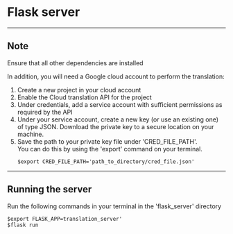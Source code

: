 # Flask server

<hr>

## Note

Ensure that all other dependencies are installed

In addition, you will need a Google cloud account to perform the translation:

1. Create a new project in your cloud account
2. Enable the Cloud translation API for the project
3. Under credentials, add a service account with sufficient permissions as required by the API
4. Under your service account, create a new key (or use an existing one) of type JSON. Download the private key to a secure location on your machine.
5. Save the path to your private key file under 'CRED_FILE_PATH'.<br>
   You can do this by using the 'export' command on your terminal.
    ```
    $export CRED_FILE_PATH='path_to_directory/cred_file.json'
    ```

<hr>

## Running the server

Run the following commands in your terminal in the 'flask_server' directory

```
$export FLASK_APP=translation_server'
$flask run
```
